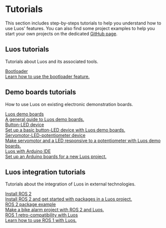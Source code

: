 # Tutorials

This section includes step-by-steps tutorials to help you understand how to use Luos' features. You can also find some project examples to help you start your own projects on the dedicated [GitHub page](https://github.com/Luos-io/Examples).

## Luos tutorials

Tutorials about Luos and its associated tools.

<div class="cust_square_wrapper">
  <a href="/docs/tutorials/luos-and-tools/bootloader"><div class="cust_square">
    <div class="cust_landing_title">Bootloader</div>
    <div class="cust_landing_text">Learn how to use the bootloader feature.</div>  
  </div></a>
</div>

## Demo boards tutorials

How to use Luos on existing electronic demonstration boards.

<div class="cust_square_wrapper">
  <a href="/docs/tutorials/demo-boards/luos-demo-boards"><div class="cust_square">
    <div class="cust_landing_title">Luos demo boards</div>
    <div class="cust_landing_text">A general guide to Luos demo boards.</div>  
  </div></a>
  <a href="/docs/tutorials/demo-boards/button-led"><div class="cust_square">
    <div class="cust_landing_title">Button-LED device</div>
    <div class="cust_landing_text">Set up a basic button-LED device with Luos demo boards.</div>  
  </div></a>
  <a href="/docs/tutorials/demo-boards/servomotor"><div class="cust_square">
    <div class="cust_landing_title">Servomotor-LED-potentiometer device</div>
    <div class="cust_landing_text">Make servomotor and a LED responsive to a potentiometer with Luos demo boards.</div>  
  </div></a>
  <a href="/docs/tutorials/demo-boards/arduino"><div class="cust_square">
    <div class="cust_landing_title">Luos with Arduino IDE</div>
    <div class="cust_landing_text">Set up an Arduino boards for a new Luos project.</div>  
  </div></a>
</div>

## Luos integration tutorials

Tutorials about the integration of Luos in external technologies.

<div class="cust_square_wrapper">
  <a href="/docs/tutorials/luos-integration/install-ros2"><div class="cust_square">
    <div class="cust_landing_title">Install ROS 2</div>
    <div class="cust_landing_text">Install ROS 2 and get started with packages in a Luos project.</div>  
  </div></a>
  <a href="/docs/tutorials/luos-integration/ros2-package-example"><div class="cust_square">
    <div class="cust_landing_title">ROS 2 package example</div>
    <div class="cust_landing_text">Make a bike alarm project with ROS 2 and Luos.</div>  
  </div></a>
  <a href="/docs/tutorials/luos-integration/ros1-retrocompatibility"><div class="cust_square">
    <div class="cust_landing_title">ROS 1 retro-compatibility with Luos</div>
    <div class="cust_landing_text">Learn how to use ROS 1 with Luos.</div>  
  </div></a>
</div>
